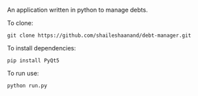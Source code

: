 An application written in python to manage debts.

To clone:
```
git clone https://github.com/shaileshaanand/debt-manager.git
```

To install dependencies:
```
pip install PyQt5
```

To run use:
```
python run.py
```
